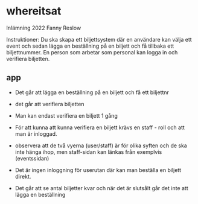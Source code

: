 # whereitsat

Inlämning 2022 Fanny Reslow

Instruktioner:
Du ska skapa ett biljettsystem där en användare kan välja ett event och sedan lägga en beställning på en biljett och få tillbaka ett biljettnummer.
En person som arbetar som personal kan logga in och verifiera biljetten.

## app

- Det går att lägga en beställning på en biljett och få ett biljettnr

- det går att verifiera biljetten

- Man kan endast verifiera en biljett 1 gång

- För att kunna att kunna verifiera en biljett krävs en staff - roll och att man är inloggad.

- observera att de två vyerna (user/staff) är för olika syften och de ska inte hänga ihop, men staff-sidan kan länkas från exemplvis (eventssidan)

- Det är ingen inloggning för userutan där kan man beställa en biljett direkt.

- Det går att se antal biljetter kvar och när det är slutsålt går det inte att lägga en
  beställning
